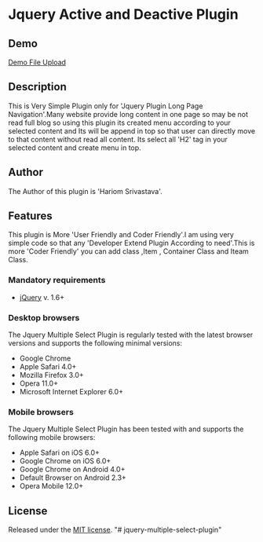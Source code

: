# Jquery Active and Deactive Plugin

## Demo
[Demo File Upload](https://hariom15791.github.io/Jquery-Plugin-LongPageNavigation)

## Description
This is Very Simple Plugin only for 'Jquery Plugin Long Page Navigation'.Many website provide long content in one page so may be not read full blog so using this plugin its created menu according to your selected content and Its will be append in top so that user can directly move to that content without read all content. Its select all 'H2' tag in your selected content and create menu in top.

## Author
The Author of this plugin is 'Hariom Srivastava'.

## Features
This plugin is More 'User Friendly and Coder Friendly'.I am using very simple code so that any 'Developer Extend Plugin According to need'.This is more 'Coder Friendly' you can add class ,Item , Container Class and Iteam Class.

### Mandatory requirements
* [jQuery](https://jquery.com/) v. 1.6+

### Desktop browsers
The Jquery Multiple Select Plugin is regularly tested with the latest browser versions and supports the following minimal versions:

* Google Chrome
* Apple Safari 4.0+
* Mozilla Firefox 3.0+
* Opera 11.0+
* Microsoft Internet Explorer 6.0+

### Mobile browsers
The Jquery Multiple Select Plugin has been tested with and supports the following mobile browsers:

* Apple Safari on iOS 6.0+
* Google Chrome on iOS 6.0+
* Google Chrome on Android 4.0+
* Default Browser on Android 2.3+
* Opera Mobile 12.0+

## License
Released under the [MIT license](https://opensource.org/licenses/MIT).
"# jquery-multiple-select-plugin" 
